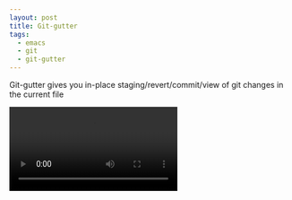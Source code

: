 ```yaml
---
layout: post
title: Git-gutter
tags:
  - emacs
  - git
  - git-gutter
---
```


Git-gutter gives you in-place staging/revert/commit/view of git changes in the current file

<video controls autoplay>
  <source src="/public/videos/760390258047328257.mp4" type="video/mp4">
    Sorry your browser does not support the video tag, maybe time to upgrade?
</video>

